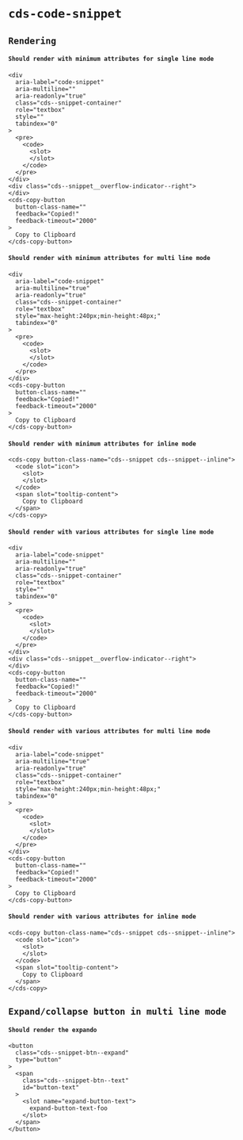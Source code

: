 # `cds-code-snippet`

## `Rendering`

####   `Should render with minimum attributes for single line mode`

```
<div
  aria-label="code-snippet"
  aria-multiline=""
  aria-readonly="true"
  class="cds--snippet-container"
  role="textbox"
  style=""
  tabindex="0"
>
  <pre>
    <code>
      <slot>
      </slot>
    </code>
  </pre>
</div>
<div class="cds--snippet__overflow-indicator--right">
</div>
<cds-copy-button
  button-class-name=""
  feedback="Copied!"
  feedback-timeout="2000"
>
  Copy to Clipboard
</cds-copy-button>

```

####   `Should render with minimum attributes for multi line mode`

```
<div
  aria-label="code-snippet"
  aria-multiline="true"
  aria-readonly="true"
  class="cds--snippet-container"
  role="textbox"
  style="max-height:240px;min-height:48px;"
  tabindex="0"
>
  <pre>
    <code>
      <slot>
      </slot>
    </code>
  </pre>
</div>
<cds-copy-button
  button-class-name=""
  feedback="Copied!"
  feedback-timeout="2000"
>
  Copy to Clipboard
</cds-copy-button>

```

####   `Should render with minimum attributes for inline mode`

```
<cds-copy button-class-name="cds--snippet cds--snippet--inline">
  <code slot="icon">
    <slot>
    </slot>
  </code>
  <span slot="tooltip-content">
    Copy to Clipboard
  </span>
</cds-copy>

```

####   `Should render with various attributes for single line mode`

```
<div
  aria-label="code-snippet"
  aria-multiline=""
  aria-readonly="true"
  class="cds--snippet-container"
  role="textbox"
  style=""
  tabindex="0"
>
  <pre>
    <code>
      <slot>
      </slot>
    </code>
  </pre>
</div>
<div class="cds--snippet__overflow-indicator--right">
</div>
<cds-copy-button
  button-class-name=""
  feedback="Copied!"
  feedback-timeout="2000"
>
  Copy to Clipboard
</cds-copy-button>

```

####   `Should render with various attributes for multi line mode`

```
<div
  aria-label="code-snippet"
  aria-multiline="true"
  aria-readonly="true"
  class="cds--snippet-container"
  role="textbox"
  style="max-height:240px;min-height:48px;"
  tabindex="0"
>
  <pre>
    <code>
      <slot>
      </slot>
    </code>
  </pre>
</div>
<cds-copy-button
  button-class-name=""
  feedback="Copied!"
  feedback-timeout="2000"
>
  Copy to Clipboard
</cds-copy-button>

```

####   `Should render with various attributes for inline mode`

```
<cds-copy button-class-name="cds--snippet cds--snippet--inline">
  <code slot="icon">
    <slot>
    </slot>
  </code>
  <span slot="tooltip-content">
    Copy to Clipboard
  </span>
</cds-copy>

```

## `Expand/collapse button in multi line mode`

####   `Should render the expando`

```
<button
  class="cds--snippet-btn--expand"
  type="button"
>
  <span
    class="cds--snippet-btn--text"
    id="button-text"
  >
    <slot name="expand-button-text">
      expand-button-text-foo
    </slot>
  </span>
</button>
```

